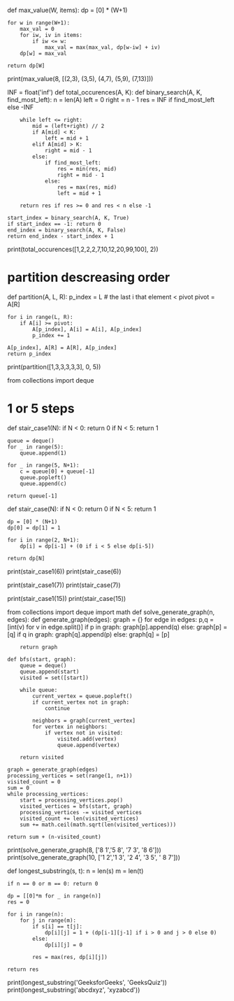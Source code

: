 def max_value(W, items):
    dp = [0] * (W+1)

    for w in range(W+1):
        max_val = 0
        for iw, iv in items:
            if iw <= w:
                max_val = max(max_val, dp[w-iw] + iv)
        dp[w] = max_val
    
    return dp[W]


print(max_value(8, [(2,3), (3,5), (4,7), (5,9), (7,13)]))

INF = float('inf')
def total_occurences(A, K):
    def binary_search(A, K, find_most_left):
        n = len(A) 
        left = 0 
        right = n - 1
        res = INF if find_most_left else -INF

        while left <= right:
            mid = (left+right) // 2
            if A[mid] < K:
                left = mid + 1 
            elif A[mid] > K:
                right = mid - 1
            else:
                if find_most_left:
                    res = min(res, mid)
                    right = mid - 1
                else:
                    res = max(res, mid)
                    left = mid + 1
                
        return res if res >= 0 and res < n else -1

    start_index = binary_search(A, K, True)
    if start_index == -1: return 0
    end_index = binary_search(A, K, False)
    return end_index - start_index + 1

print(total_occurences([1,2,2,2,7,10,12,20,99,100], 2))

# partition descreasing order
def partition(A, L, R):
    p_index = L # the last i that element < pivot
    pivot = A[R]

    for i in range(L, R):
        if A[i] >= pivot:
            A[p_index], A[i] = A[i], A[p_index]
            p_index += 1

    A[p_index], A[R] = A[R], A[p_index]
    return p_index

print(partition([1,3,3,3,3,3], 0, 5))

from collections import deque
# 1 or 5 steps
def stair_case1(N):
    if N < 0:
        return 0
    if N < 5:
        return 1

    queue = deque()
    for _ in range(5):
        queue.append(1)

    for _ in range(5, N+1):
        c = queue[0] + queue[-1]
        queue.popleft()
        queue.append(c)

    return queue[-1]

def stair_case(N):
    if N < 0:
        return 0
    if N < 5:
        return 1

    dp = [0] * (N+1)
    dp[0] = dp[1] = 1

    for i in range(2, N+1):
        dp[i] = dp[i-1] + (0 if i < 5 else dp[i-5])

    return dp[N]


print(stair_case1(6))
print(stair_case(6))

print(stair_case1(7))
print(stair_case(7))

print(stair_case1(15))
print(stair_case(15))

from collections import deque
import math
def solve_generate_graph(n, edges): 
    def generate_graph(edges):
        graph = {}
        for edge in edges:
            p,q = [int(v) for v in edge.split()] 
            if p in graph:
                graph[p].append(q)
            else:
                graph[p] = [q]
            if q in graph:
                graph[q].append(p)
            else:
                graph[q] = [p]

        return graph
    
    def bfs(start, graph):
        queue = deque()
        queue.append(start)
        visited = set([start])

        while queue:
            current_vertex = queue.popleft()
            if current_vertex not in graph:
                continue
            
            neighbors = graph[current_vertex]
            for vertex in neighbors:
                if vertex not in visited: 
                    visited.add(vertex)
                    queue.append(vertex)

        return visited

    graph = generate_graph(edges)
    processing_vertices = set(range(1, n+1))
    visited_count = 0
    sum = 0
    while processing_vertices:
        start = processing_vertices.pop()
        visited_vertices = bfs(start, graph)
        processing_vertices -= visited_vertices
        visited_count += len(visited_vertices)
        sum += math.ceil(math.sqrt(len(visited_vertices)))

    return sum + (n-visited_count)

print(solve_generate_graph(8, ['8 1','5 8', '7 3', '8 6']))
print(solve_generate_graph(10, ['1 2','1 3', '2 4', '3 5', ' 8 7']))


def longest_substring(s, t):
    n = len(s)
    m = len(t)

    if n == 0 or m == 0: return 0

    dp = [[0]*m for _ in range(n)]
    res = 0

    for i in range(n):
        for j in range(m):
            if s[i] == t[j]:
                dp[i][j] = 1 + (dp[i-1][j-1] if i > 0 and j > 0 else 0)
            else:
                dp[i][j] = 0
            
            res = max(res, dp[i][j])

    return res

print(longest_substring('GeeksforGeeks', 'GeeksQuiz'))
print(longest_substring('abcdxyz', 'xyzabcd'))